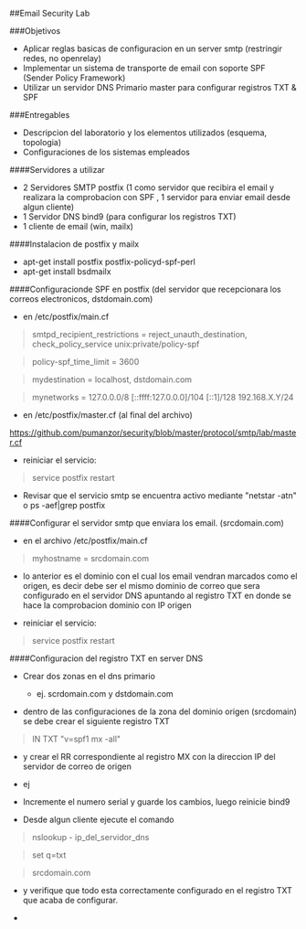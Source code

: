 ##Email Security Lab

###Objetivos
* Aplicar reglas basicas de configuracion en un server smtp (restringir redes, no openrelay)
* Implementar un sistema de transporte de email con soporte SPF (Sender Policy Framework)
* Utilizar un servidor DNS Primario master para configurar registros TXT & SPF

###Entregables
* Descripcion del laboratorio y los elementos utilizados (esquema, topologia)
* Configuraciones de los sistemas empleados

####Servidores a utilizar

* 2 Servidores SMTP postfix (1 como servidor que recibira el email y realizara la comprobacion con SPF , 1 servidor para enviar email desde algun cliente)
* 1 Servidor DNS bind9 (para configurar los registros TXT)
* 1 cliente de email (win, mailx)

####Instalacion de postfix y mailx

* apt-get install postfix postfix-policyd-spf-perl
* apt-get install bsdmailx

####Configuracionde SPF en postfix (del servidor que recepcionara los correos electronicos, dstdomain.com)

  - en /etc/postfix/main.cf

> smtpd_recipient_restrictions = reject_unauth_destination, check_policy_service unix:private/policy-spf

> policy-spf_time_limit = 3600

> mydestination = localhost, dstdomain.com

> mynetworks = 127.0.0.0/8 [::ffff:127.0.0.0]/104 [::1]/128 192.168.X.Y/24

  - en /etc/postfix/master.cf (al final del archivo)

https://github.com/pumanzor/security/blob/master/protocol/smtp/lab/master.cf

* reiniciar el servicio:

> service postfix restart 

* Revisar que el servicio smtp se encuentra activo mediante "netstar -atn" o ps -aef|grep postfix

####Configurar el servidor smtp que enviara los email. (srcdomain.com)

  - en el archivo /etc/postfix/main.cf

> myhostname = srcdomain.com

  - lo anterior es el dominio con el cual los email vendran marcados como el origen, es decir debe ser el mismo dominio de correo que sera configurado en el servidor DNS apuntando al registro TXT en donde se hace la comprobacion dominio con IP origen

* reiniciar el servicio:

> service postfix restart 

####Configuracion del registro TXT en server DNS

* Crear dos zonas en el dns primario
  
  - ej. scrdomain.com y dstdomain.com
  
* dentro de las configuraciones de la zona del dominio origen (srcdomain) se debe crear el siguiente registro TXT

> IN	TXT	"v=spf1 mx -all"

* y crear el RR correspondiente al registro MX con la direccion IP del servidor de correo de origen

* ej 

* Incremente el numero serial y guarde los cambios, luego reinicie bind9

* Desde algun cliente ejecute el comando

> nslookup - ip_del_servidor_dns

> set q=txt

> srcdomain.com

  - y verifique que todo esta correctamente configurado en el registro TXT que acaba de configurar.

* 


